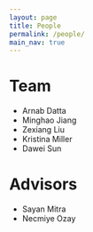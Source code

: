 ```yaml
---
layout: page
title: People
permalink: /people/
main_nav: true
---
```


# Team
- Arnab Datta
- Minghao Jiang
- Zexiang Liu
- Kristina Miller
- Dawei Sun

# Advisors
- Sayan Mitra
- Necmiye Ozay
